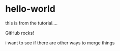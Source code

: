 # hello-world
this is from the tutorial....

GitHub rocks!

i want to see if there are other ways to merge things
